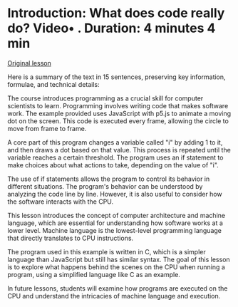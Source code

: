 # Introduction: What does code really do? Video• . Duration: 4 minutes 4 min

[Original lesson](https://www.coursera.org/learn/uol-how-computers-work/lecture/vZoRm/introduction-what-does-code-really-do)

Here is a summary of the text in 15 sentences, preserving key information, formulae, and technical details:

The course introduces programming as a crucial skill for computer scientists to learn. Programming involves writing code that makes software work. The example provided uses JavaScript with p5.js to animate a moving dot on the screen. This code is executed every frame, allowing the circle to move from frame to frame.

A core part of this program changes a variable called "i" by adding 1 to it, and then draws a dot based on that value. This process is repeated until the variable reaches a certain threshold. The program uses an if statement to make choices about what actions to take, depending on the value of "i".

The use of if statements allows the program to control its behavior in different situations. The program's behavior can be understood by analyzing the code line by line. However, it is also useful to consider how the software interacts with the CPU.

This lesson introduces the concept of computer architecture and machine language, which are essential for understanding how software works at a lower level. Machine language is the lowest-level programming language that directly translates to CPU instructions.

The program used in this example is written in C, which is a simpler language than JavaScript but still has similar syntax. The goal of this lesson is to explore what happens behind the scenes on the CPU when running a program, using a simplified language like C as an example.

In future lessons, students will examine how programs are executed on the CPU and understand the intricacies of machine language and execution.


